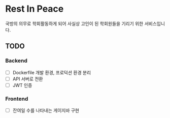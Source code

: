 # Rest In Peace

국방의 의무로 학회활동하게 되어 사실상 고인이 된 학회원들을 기리기 위한 서비스입니다.

## TODO

### Backend
* [ ] Dockerfile 개발 환경, 프로덕션 환경 분리
* [ ] API 서버로 전환 
* [ ] JWT 인증

### Frontend
* [ ] 잔여일 수를 나타내는 게이지바 구현
